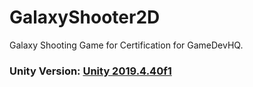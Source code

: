 # GalaxyShooter2D
Galaxy Shooting Game for Certification for GameDevHQ.
### Unity Version: [Unity 2019.4.40f1](https://unity.com/releases/editor/archive)
